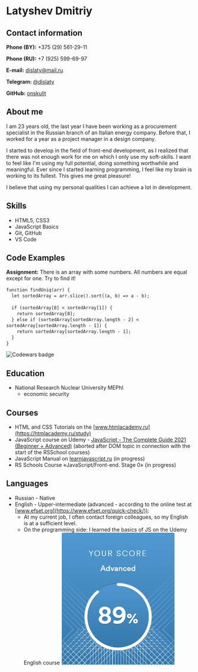 # Latyshev Dmitriy 

## Contact information

**Phone (BY):** +375 (29) 561-29-11

**Phone (RU):** +7 (925) 599-69-97

**E-mail:** [dislaty@mail.ru](mailto:dislaty@mail.ru)

**Telegram:** [@dislaty](https://t.me/dislaty)

**GitHub:** [onskulit](https://github.com/onskulit)

## About me

I am 23 years old, the last year I have been working as a procurement specialist in the Russian branch of an Italian energy company. Before that, I worked for a year as a project manager in a design company.

I started to develop in the field of front-end development, as I realized that there was not enough work for me on which I only use my soft-skills. I want to feel like I'm using my full potential, doing something worthwhile and meaningful. Ever since I started learning programming, I feel like my brain is working to its fullest. This gives me great pleasure!

I believe that using my personal qualities I can achieve a lot in development.

## Skills

* HTML5, CSS3
* JavaScript Basics
* Git, GitHub
* VS Code

## Code Examples

**Assignment:** There is an array with some numbers. All numbers are equal except for one. Try to find it!

```
function findUniq(arr) {
  let sortedArray = arr.slice().sort((a, b) => a - b);
  
  if (sortedArray[0] < sortedArray[1]) {
    return sortedArray[0];
  } else if (sortedArray[sortedArray.length - 2] < sortedArray[sortedArray.length - 1]) {
    return sortedArray[sortedArray.length - 1];
  }
}
```
![Codewars badge](https://www.codewars.com/users/dislaty/badges/large)

## Education

* National Research Nuclear University MEPhI
    + economic security

## Courses

* HTML and CSS Tutorials on the [www.htmlacademy.ru](https://htmlacademy.ru/study)
* JavaScript course on Udemy - [JavaScript - The Complete Guide 2021 (Beginner + Advanced)](https://www.udemy.com/course/javascript-the-complete-guide-2020-beginner-advanced/) (aborted after DOM topic in connection with the start of the RSSchool courses)
* JavaScript Manual on [learnjavascript.ru](https://learn.javascript.ru/) (in progress)
* RS Schools Course «JavaScript/Front-end. Stage 0» (in progress)

## Languages

* Russian - Native
* English - Upper-intermediate (advanced - according to the online test at [www.efset.org](https://www.efset.org/quick-check/)):
    + At my current job, I often contact foreign colleagues, so my English is at a sufficient level.
    + On the programming side: I learned the basics of JS on the Udemy English course
![EFSet English test Results](/img/efset-english-test.PNG)
